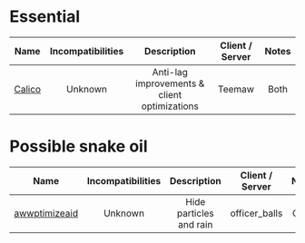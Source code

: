 # Essential
| Name | Incompatibilities | Description | Client / Server | Notes |
| --- | :---: | :---: | :---: | :---: |
| [Calico](https://thunderstore.io/c/webfishing/p/Teemaw/Calico/) | Unknown | Anti-lag improvements & client optimizations | Teemaw | Both | Unknown |

# Possible snake oil
| Name | Incompatibilities | Description | Client / Server | Notes |
| --- | :---: | :---: | :---: | :---: |
| [awwptimizeaid](https://thunderstore.io/c/webfishing/p/officer_balls/awwptimizeaid/) | Unknown | Hide particles and rain | officer_balls | Client | Not well tested |
